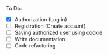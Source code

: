 To Do:
- [x] Authorization (Log in)
- [ ] Registration (Create accaunt)
- [ ] Saving authorized user using cookie
- [ ] Write documentation
- [ ] Code refactoring
